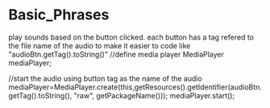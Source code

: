# Basic_Phrases
play sounds based on the button clicked. each button has a tag refered to the file name of the audio to make it easier to code
like "audioBtn.getTag().toString()" 
//define media player
MediaPlayer mediaPlayer;

//start the audio using button tag as the name of the audio
mediaPlayer=MediaPlayer.create(this,getResources().getIdentifier(audioBtn.getTag().toString(), "raw", getPackageName()));
mediaPlayer.start();
